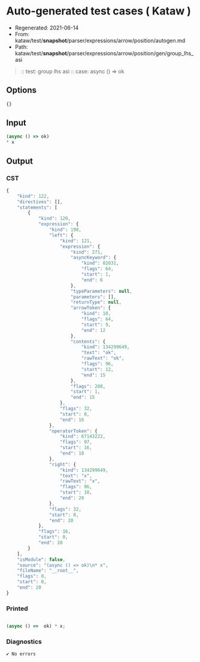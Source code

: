 # Auto-generated test cases ( Kataw )
- Regenerated: 2021-06-14
- From: kataw/test/__snapshot__/parser/expressions/arrow/position/autogen.md
- Path: kataw/test/__snapshot__/parser/expressions/arrow/position/gen/group_lhs_asi
> :: test: group lhs asi
> :: case: async () => ok
## Options

`````js
{}
`````
## Input

`````js
(async () => ok)
* x
`````
## Output

### CST

```javascript
{
    "kind": 122,
    "directives": [],
    "statements": [
        {
            "kind": 120,
            "expression": {
                "kind": 198,
                "left": {
                    "kind": 121,
                    "expression": {
                        "kind": 271,
                        "asyncKeyword": {
                            "kind": 82031,
                            "flags": 64,
                            "start": 1,
                            "end": 6
                        },
                        "typeParameters": null,
                        "parameters": [],
                        "returnType": null,
                        "arrowToken": {
                            "kind": 10,
                            "flags": 64,
                            "start": 9,
                            "end": 12
                        },
                        "contents": {
                            "kind": 134299649,
                            "text": "ok",
                            "rawText": "ok",
                            "flags": 96,
                            "start": 12,
                            "end": 15
                        },
                        "flags": 288,
                        "start": 1,
                        "end": 15
                    },
                    "flags": 32,
                    "start": 0,
                    "end": 16
                },
                "operatorToken": {
                    "kind": 67143222,
                    "flags": 97,
                    "start": 16,
                    "end": 18
                },
                "right": {
                    "kind": 134299649,
                    "text": "x",
                    "rawText": "x",
                    "flags": 96,
                    "start": 18,
                    "end": 20
                },
                "flags": 32,
                "start": 0,
                "end": 20
            },
            "flags": 16,
            "start": 0,
            "end": 20
        }
    ],
    "isModule": false,
    "source": "(async () => ok)\n* x",
    "fileName": "__root__",
    "flags": 0,
    "start": 0,
    "end": 20
}
```

### Printed

```javascript

(async () =>  ok) * x;
```

### Diagnostics

```javascript
✔ No errors
```

